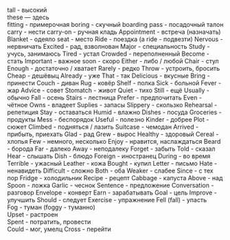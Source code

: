 tall - высокий  
these — здесь  
fitting - примерочная
boring - скучный
boarding pass - посадочный талон
carry - нести
carry-on - ручная кладь
Appointment - встреча (назначать)
Blanket - одеяло
seat - место
Ride - поездка (a ride - подвезти)
Nervous - нервничать
Excited - рад, взволнован
Major - специальность
Study - учусь, занимаюсь
Tired - устал
Crowded - переполненный
Become - стать
Important - важное
soon - скоро
Either - либо / любой
Chair - стул
Enough - достаточно / хватает
Rarely - редко
Throw - устроить, бросить
Cheap - дешёвыц
Already - уже
That - так
Delicious - вкусные
Bring - принести
Couch - диван
Rug - ковёр
Shelf - полка
Sick - больной
Fever - жар
Advice - совет
Stomatch - живот
Quiet - тихо
Still - ещё
Usually - обычно
Fall - осень
Stairs - лестница
Prefer - предпочитать
Even - чётное
Owns - владеет
Suplies - запасы
Slippery - скользко
Rehearsal - репетиция
Stay - оставаться 
Humid - влажно
Dishes - посуда
Groceries - продукты
Mess - беспорядок
Useful - полезно
Kinder - добрее
Plot - сюжет
Climbed - подняться / лазить
Suitcase - чемодан
Arrived - прибыть, приехать
Glad - рад
Grew - вырос
Healthy - здоровый
Cereal - хлопья
Few - немного, несколько
Enjoy - нравится, наслаждаться
Beard - борода
Far - далеко
Away - неподалеку
Forget - забыть
Told - сказал
Hear - слышать
Dish - блюдо
Foreign - иностранец
During - во время
Terrible - ужасный
Leather - кожа
Bought - купил
Letter - письмо
Hate - ненавидеть
Difficult - сложно
Both - оба
Weaker - слабее
Since - с тех пор
Fridge - холодильник
Recipe - рецепт
Cabbage - капуста
Above - над
Spoon - ложка
Garlic - чеснок
Sentence - предложение
Conversation - разговор
Envelope - конверт
Earn - зарабатывать
Goal - цель
Improve - улучшить
Should - следует
Exercise - упражнение
Fell (fall) - упасть  
Fog - туман (foggy - туманно)  
Upset - растроен  
Spent - потратить, провести  
Could - мог, умелц
Cross - перейти